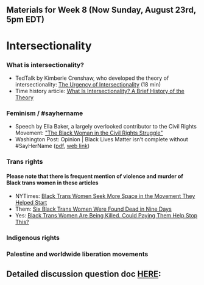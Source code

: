 ## Materials for Week 8 (Now Sunday, August 23rd, 5pm EDT)
# Intersectionality

### What is intersectionality?
- TedTalk by Kimberle Crenshaw, who developed the theory of intersectionality: <a href="https://www.ted.com/talks/kimberle_crenshaw_the_urgency_of_intersectionality">The Urgency of Intersectionality</a> (18 min)
- Time history article: <a href='https://time.com/5560575/intersectionality-theory/
'>What Is Intersectionality? A Brief History of the Theory</a>

### Feminism / #sayhername
- Speech by Ella Baker, a largely overlooked contributor to the Civil Rights Movement: <a href="https://awpc.cattcenter.iastate.edu/2019/08/09/the-black-woman-in-the-civil-rights-struggle-1969/">"The Black Woman in the Civil Rights Struggle"</a>
- Washington Post: <a>Opinion | Black Lives Matter isn’t complete without #SayHerName</a> (<a href="">pdf</a>, <a href="https://www.washingtonpost.com/opinions/2020/07/19/black-lives-matter-isnt-complete-without-sayhername/">web link</a>)

### Trans rights
#### Please note that there is frequent mention of violence and murder of Black trans women in these articles
- NYTimes: <a href="">Black Trans Women Seek More Space in the Movement They Helped Start</a>
- Them: <a href="https://www.them.us/story/six-black-trans-women-were-found-dead-in-nine-days">Six Black Trans Women Were Found Dead in Nine Days</a>
- Yes: <a href="">Black Trans Women Are Being Killed. Could Paying Them Help Stop This?</a>

### Indigenous rights

### Palestine and worldwide liberation movements



## Detailed discussion question doc [HERE](): 
